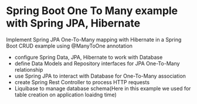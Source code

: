 # Spring Boot One To Many example with Spring JPA, Hibernate
Implement Spring JPA One-To-Many mapping with Hibernate in a Spring Boot CRUD example using @ManyToOne annotation
 
- configure Spring Data, JPA, Hibernate to work with Database
- define Data Models and Repository interfaces for JPA One-To-Many relationship
- use Spring JPA to interact with Database for One-To-Many association
- create Spring Rest Controller to process HTTP requests
- Liquibase to manage database schema(Here in this example we used for table creation on application loaidng time)

